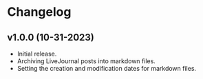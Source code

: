 # Changelog

## v1.0.0 (10-31-2023)
- Initial release.
- Archiving LiveJournal posts into markdown files.
- Setting the creation and modification dates for markdown files.
